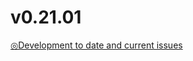 # v0.21.01  
[◎Development to date and current issues](./03_02_01_Development_status_to_date_and_current_issues.MD)  
